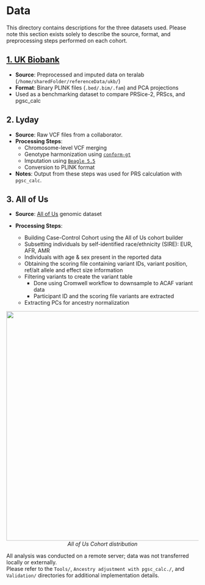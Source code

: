 # Data

This directory contains descriptions for the three datasets used. Please note this section exists solely to describe the source, format, and preprocessing steps performed on each cohort.

## [1. UK Biobank](https://www.ukbiobank.ac.uk/)
- **Source**: Preprocessed and imputed data on teralab (`/home/sharedFolder/referenceData/ukb/`)
- **Format**: Binary PLINK files (`.bed/.bim/.fam`) and PCA projections
- Used as a benchmarking dataset to compare PRSice-2, PRScs, and pgsc_calc

## 2. Lyday
- **Source**: Raw VCF files from a collaborator.
- **Processing Steps**:
  - Chromosome-level VCF merging
  - Genotype harmonization using [`conform-gt`](../Tools/)
  - Imputation using [`Beagle 5.5`](../Tools/)
  - Conversion to PLINK format
- **Notes**: Output from these steps was used for PRS calculation with `pgsc_calc`.

## 3. All of Us
- **Source**: [All of Us](https://allofus.nih.gov/) genomic dataset
- **Processing Steps**:

  - Building Case-Control Cohort using the All of Us cohort builder 
  - Subsetting individuals by self-identified race/ethnicity (SIRE): EUR, AFR, AMR
  - Individuals with age & sex present in the reported data
  - Obtaining the scoring file containing variant IDs, variant position, ref/alt allele and effect size information 
  - Filtering variants to create the variant table
    - Done using Cromwell workflow to downsample to ACAF variant data
    - Participant ID and the scoring file variants are extracted 
  - Extracting PCs for ancestry normalization

 <p align="center">
  <img src="https://github.com/user-attachments/assets/6a4805db-67a0-4275-a603-96b7fd91c0bb" width="600"/>
  <br>
  <em>All of Us Cohort distribution</em>
</p>


All analysis was conducted on a remote server; data was not transferred locally or externally.  
Please refer to the `Tools/`, `Ancestry adjustment with pgsc_calc./`, and `Validation/` directories for additional implementation details.


